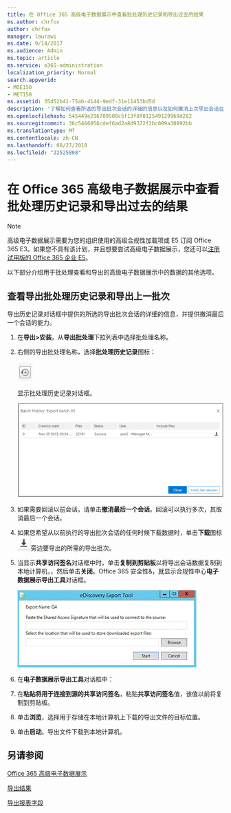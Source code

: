 ```yaml
---
title: 在 Office 365 高级电子数据展示中查看批处理历史记录和导出过去的结果
ms.author: chrfox
author: chrfox
manager: laurawi
ms.date: 9/14/2017
ms.audience: Admin
ms.topic: article
ms.service: o365-administration
localization_priority: Normal
search.appverid:
- MOE150
- MET150
ms.assetid: 35d52b41-75ab-4144-9edf-31e11453bd5d
description: '了解如何查看所选的导出批次会话的详细的信息以及如何撤消上次导出会话在 Office 365 高级电子数据展示。  '
ms.openlocfilehash: 545449e296789508c5f13f8f012549129969d282
ms.sourcegitcommit: 36c5466056cdef6ad2a8d9372f2bc009a30892bb
ms.translationtype: MT
ms.contentlocale: zh-CN
ms.lasthandoff: 08/27/2018
ms.locfileid: "22525808"
---
```

# <a name="view-batch-history-and-export-past-results-in-office-365-advanced-ediscovery"></a>在 Office 365 高级电子数据展示中查看批处理历史记录和导出过去的结果

> [!NOTE]
> 高级电子数据展示需要为您的组织使用的高级合规性加载项或 E5 订阅 Office 365 E3。如果您不具有该计划，并且想要尝试高级电子数据展示，您还可以[注册试用版的 Office 365 企业 E5](https://go.microsoft.com/fwlink/p/?LinkID=698279)。 
  
以下部分介绍用于批处理查看和导出的高级电子数据展示中的数据的其他选项。 
  
## <a name="viewing-export-batch-history-and-exporting-previous-batches"></a>查看导出批处理历史记录和导出上一批次

导出历史记录对话框中提供的所选的导出批次会话的详细的信息，并提供撤消最后一个会话的能力。
  
1. 在**导出\>安装**，从**导出批处理**下拉列表中选择批处理名称。 
    
2. 右侧的导出批处理名称，选择**批处理历史记录**图标： 
    
    ![导出批量历史记录图标](media/a14f6ef9-0c3c-4851-b65d-9380f2d8a38a.gif)
  
    显示批处理历史记录对话框。
    
    ![导出批量历史记录](media/04c5b75c-348c-491d-b4fe-716659333890.png)
  
3. 如果需要回滚以前会话，请单击**撤消最后一个会话**。回滚可以执行多次，其取消最后一个会话。
    
4. 如果您希望从以前执行的导出批次会话的任何时候下载数据时，单击**下载**图标![导出批处理历史记录下载图标](media/de69b920-a6ac-4ddb-b93e-e1cc5888e6c4.gif)旁边要导出的所需的导出批次。 
    
5. 当显示**共享访问签名**对话框中时，单击**复制到剪贴板**以将导出会话数据复制到本地计算机，，然后单击**关闭**。Office 365 安全性&amp;，就显示合规性中心**电子数据展示导出工具**对话框。 
    
    ![“导出电子数据展示”对话框](media/01f79d2d-6da0-45e6-9c6f-ab12347572cb.gif)
  
6. 在**电子数据展示导出工具**对话框中： 
    
1. 在**粘贴将用于连接到源的共享访问签名**，粘贴**共享访问签名**值，该值以前将复制到剪贴板。 
    
2. 单击**浏览**，选择用于存储在本地计算机上下载的导出文件的目标位置。 
    
3. 单击**启动**。导出文件下载到本地计算机。 
    
## <a name="see-also"></a>另请参阅

[Office 365 高级电子数据展示](office-365-advanced-ediscovery.md)
  
[导出结果](export-results-in-advanced-ediscovery.md)

[导出报表字段](export-report-fields-in-advanced-ediscovery.md)

